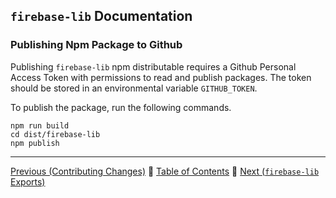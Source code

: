 ## `firebase-lib` Documentation

### Publishing Npm Package to Github

Publishing `firebase-lib` npm distributable requires a Github Personal Access
Token with permissions to read and publish packages.  The token should be stored
in an environmental variable `GITHUB_TOKEN`.

To publish the package, run the following commands.

```
npm run build
cd dist/firebase-lib
npm publish
```

---

[Previous (Contributing Changes)](./16-contributing-changes.md) :palm_tree:
[Table of Contents](../README.md) :palm_tree:
[Next (`firebase-lib` Exports)](./17a-firebase-lib-exports.md)
